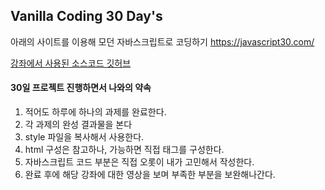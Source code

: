## Vanilla Coding 30 Day's

아래의 사이트를 이용해 모던 자바스크립트로 코딩하기
https://javascript30.com/

[강좌에서 사용된 소스코드 깃허브](https://github.com/wesbos/JavaScript30)

#### 30일 프로젝트 진행하면서 나와의 약속
1. 적어도 하루에 하나의 과제를 완료한다.
2. 각 과제의 완성 결과물을 본다
3. style 파일을 복사해서 사용한다.
4. html 구성은 참고하나, 가능하면 직접 태그를 구성한다.
5. 자바스크립트 코드 부분은 직접 오롯이 내가 고민해서 작성한다.
6. 완료 후에 해당 강좌에 대한 영상을 보며 부족한 부분을 보완해나간다.

 
